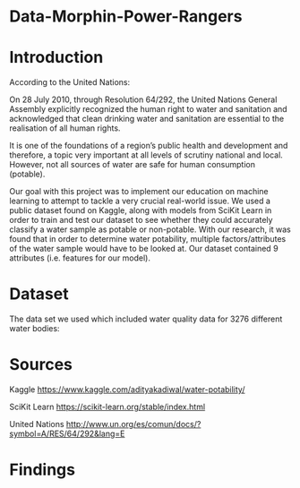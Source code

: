 # Data-Morphin-Power-Rangers

# Introduction
According to the United Nations:

On 28 July 2010, through Resolution 64/292, the United Nations General Assembly explicitly recognized the human right to water and sanitation and acknowledged that clean drinking water and sanitation are essential to the realisation of all human rights.

It is one of the foundations of a region’s public health and development and therefore, a topic very important at all levels of scrutiny national and local. However, not all sources of water are safe for human consumption (potable). 

Our goal with this project was to implement our education on machine learning to attempt to tackle a very crucial real-world issue. We used a public dataset found on Kaggle, along with models from SciKit Learn in order to train and test our dataset to see whether they could accurately classify a water sample as potable or non-potable. With our research, it was found that in order to determine water potability, multiple factors/attributes of the water sample would have to be looked at. Our dataset contained 9 attributes (i.e. features for our model).

# Dataset

The data set we used which included water quality data for 3276 different water bodies:

# Sources

Kaggle
https://www.kaggle.com/adityakadiwal/water-potability/

SciKit Learn
https://scikit-learn.org/stable/index.html 

United Nations
http://www.un.org/es/comun/docs/?symbol=A/RES/64/292&lang=E

# Findings

